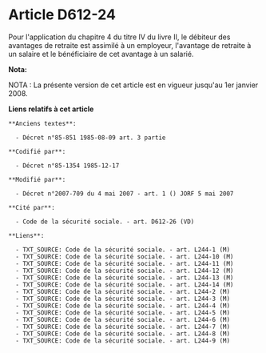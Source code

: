 # Article D612-24

Pour l'application du chapitre 4 du titre IV du livre II, le débiteur des avantages de retraite est assimilé à un employeur,
l'avantage de retraite à un salaire et le bénéficiaire de cet avantage à un salarié.

**Nota:**

NOTA : La présente version de cet article est en vigueur jusqu'au 1er janvier 2008.

**Liens relatifs à cet article**

	**Anciens textes**:

	  - Décret n°85-851 1985-08-09 art. 3 partie

	**Codifié par**:

	  - Décret n°85-1354 1985-12-17

	**Modifié par**:

	  - Décret n°2007-709 du 4 mai 2007 - art. 1 () JORF 5 mai 2007

	**Cité par**:

	  - Code de la sécurité sociale. - art. D612-26 (VD)

	**Liens**:

	  - TXT_SOURCE: Code de la sécurité sociale. - art. L244-1 (M)
	  - TXT_SOURCE: Code de la sécurité sociale. - art. L244-10 (M)
	  - TXT_SOURCE: Code de la sécurité sociale. - art. L244-11 (M)
	  - TXT_SOURCE: Code de la sécurité sociale. - art. L244-12 (M)
	  - TXT_SOURCE: Code de la sécurité sociale. - art. L244-13 (M)
	  - TXT_SOURCE: Code de la sécurité sociale. - art. L244-14 (M)
	  - TXT_SOURCE: Code de la sécurité sociale. - art. L244-2 (M)
	  - TXT_SOURCE: Code de la sécurité sociale. - art. L244-3 (M)
	  - TXT_SOURCE: Code de la sécurité sociale. - art. L244-4 (M)
	  - TXT_SOURCE: Code de la sécurité sociale. - art. L244-5 (M)
	  - TXT_SOURCE: Code de la sécurité sociale. - art. L244-6 (M)
	  - TXT_SOURCE: Code de la sécurité sociale. - art. L244-7 (M)
	  - TXT_SOURCE: Code de la sécurité sociale. - art. L244-8 (M)
	  - TXT_SOURCE: Code de la sécurité sociale. - art. L244-9 (M)
